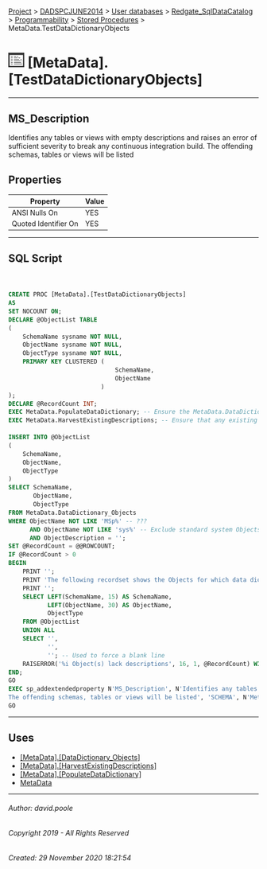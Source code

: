 #### 

[Project](../../../../../readme.md) > [DADSPCJUNE2014](../../../../readme.md) > [User databases](../../../readme.md) > [Redgate_SqlDataCatalog](../../readme.md) > [Programmability](../readme.md) > [Stored Procedures](Stored_Procedures.md) > MetaData.TestDataDictionaryObjects

# ![Stored Procedures](../../../../../Images/StoredProcedure32.png) [MetaData].[TestDataDictionaryObjects]

---

## <a name="#description"></a>MS_Description

Identifies any tables or views with empty descriptions and raises an error of sufficient severity to break any continuous integration build.
The offending schemas, tables or views will be listed

## <a name="#properties"></a>Properties

| Property | Value |
|---|---|
| ANSI Nulls On | YES |
| Quoted Identifier On | YES |


---

## <a name="#sqlscript"></a>SQL Script

```sql


CREATE PROC [MetaData].[TestDataDictionaryObjects]
AS
SET NOCOUNT ON;
DECLARE @ObjectList TABLE
(
    SchemaName sysname NOT NULL,
    ObjectName sysname NOT NULL,
    ObjectType sysname NOT NULL,
    PRIMARY KEY CLUSTERED (
                              SchemaName,
                              ObjectName
                          )
);
DECLARE @RecordCount INT;
EXEC MetaData.PopulateDataDictionary; -- Ensure the MetaData.DataDictionary Objects are up-to-date.
EXEC MetaData.HarvestExistingDescriptions; -- Ensure that any existing descriptions are scavenged.

INSERT INTO @ObjectList
(
    SchemaName,
    ObjectName,
    ObjectType
)
SELECT SchemaName,
       ObjectName,
       ObjectType
FROM MetaData.DataDictionary_Objects
WHERE ObjectName NOT LIKE 'MSp%' -- ???
      AND ObjectName NOT LIKE 'sys%' -- Exclude standard system Objects.
      AND ObjectDescription = '';
SET @RecordCount = @@ROWCOUNT;
IF @RecordCount > 0
BEGIN
    PRINT '';
    PRINT 'The following recordset shows the Objects for which data dictionary descriptions are missing';
    PRINT '';
    SELECT LEFT(SchemaName, 15) AS SchemaName,
           LEFT(ObjectName, 30) AS ObjectName,
           ObjectType
    FROM @ObjectList
    UNION ALL
    SELECT '',
           '',
           ''; -- Used to force a blank line
    RAISERROR('%i Object(s) lack descriptions', 16, 1, @RecordCount) WITH NOWAIT;
END;
GO
EXEC sp_addextendedproperty N'MS_Description', N'Identifies any tables or views with empty descriptions and raises an error of sufficient severity to break any continuous integration build.
The offending schemas, tables or views will be listed', 'SCHEMA', N'MetaData', 'PROCEDURE', N'TestDataDictionaryObjects', NULL, NULL
GO

```


---

## <a name="#uses"></a>Uses

* [[MetaData].[DataDictionary_Objects]](../../Tables/DataDictionary_Objects.md)
* [[MetaData].[HarvestExistingDescriptions]](HarvestExistingDescriptions.md)
* [[MetaData].[PopulateDataDictionary]](PopulateDataDictionary.md)
* [MetaData](../../Security/Schemas/MetaData.md)


---

###### Author:  david.poole

###### Copyright 2019 - All Rights Reserved

###### Created: 29 November 2020 18:21:54

